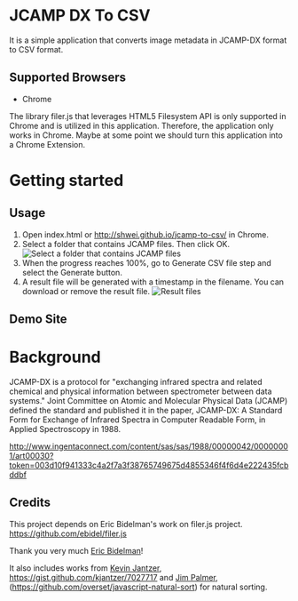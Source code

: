 JCAMP DX To CSV
============

It is a simple application that converts image metadata in JCAMP-DX format to CSV format. 

Supported Browsers
------------------

* Chrome

The library filer.js that leverages HTML5 Filesystem API is only supported in Chrome and is utilized in this application. Therefore, the application only works
in Chrome. Maybe at some point we should turn this application into a Chrome Extension.

Getting started
=======

Usage
-----
1. Open index.html or http://shwei.github.io/jcamp-to-csv/ in Chrome.
2. Select a folder that contains JCAMP files. Then click OK.
![Select a folder that contains JCAMP files](../assets/step_1.jpg)
3. When the progress reaches 100%, go to Generate CSV file step and select the Generate button.
4. A result file will be generated with a timestamp in the filename. You can download or remove the result file.
![Result files](../assets/step_2.jpg)

Demo Site
-----

Background
=======
JCAMP-DX is a protocol for "exchanging infrared spectra and related chemical and physical information between
spectrometer between data systems." Joint Committee on Atomic and Molecular Physical Data (JCAMP) defined the standard
and published it in the paper, JCAMP-DX: A Standard Form for Exchange of Infrared Spectra in Computer Readable Form, in
 Applied Spectroscopy in 1988.

http://www.ingentaconnect.com/content/sas/sas/1988/00000042/00000001/art00030?token=003d10f941333c4a2f7a3f38765749675d4855346f4f6d4e222435fcbddbf

Credits
-----
This project depends on Eric Bidelman's work on filer.js project. https://github.com/ebidel/filer.js

Thank you very much [Eric Bidelman](https://github.com/ebidel)!

It also includes works from [Kevin Jantzer](https://github.com/kjantzer), <https://gist.github.com/kjantzer/7027717> and [Jim Palmer](https://github.com/overset),
(https://github.com/overset/javascript-natural-sort) for natural sorting.

